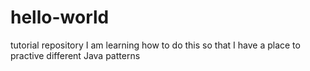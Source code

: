# hello-world
tutorial repository
I am learning how to do this so that I have a place to practive different 
Java patterns
